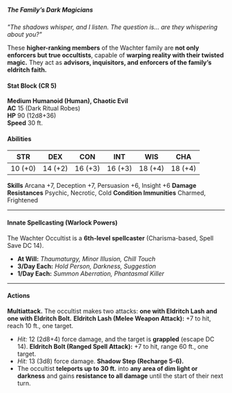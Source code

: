 ##### *The Family’s Dark Magicians*

_"The shadows whisper, and I listen. The question is… are they whispering about you?"_

These **higher-ranking members** of the Wachter family are **not only enforcers but true occultists**, capable of **warping reality with their twisted magic.** They act as **advisors, inquisitors, and enforcers of the family’s eldritch faith.**

#### **Stat Block (CR 5)**

**Medium Humanoid (Human), Chaotic Evil**  
**AC** 15 (Dark Ritual Robes)  
**HP** 90 (12d8+36)  
**Speed** 30 ft.

#### **Abilities**

| **STR** | **DEX** | **CON** | **INT** | **WIS** | **CHA** |
| ------- | ------- | ------- | ------- | ------- | ------- |
| 10 (+0) | 14 (+2) | 16 (+3) | 16 (+3) | 18 (+4) | 18 (+4) |
**Skills** Arcana +7, Deception +7, Persuasion +6, Insight +6
**Damage Resistances** Psychic, Necrotic, Cold
**Condition Immunities** Charmed, Frightened

---

#### **Innate Spellcasting (Warlock Powers)**

The Wachter Occultist is a **6th-level spellcaster** (Charisma-based, Spell Save DC 14).
- **At Will:** _Thaumaturgy, Minor Illusion, Chill Touch_
- **3/Day Each:** _Hold Person, Darkness, Suggestion_
- **1/Day Each:** _Summon Aberration, Phantasmal Killer_

---

#### **Actions**
**Multiattack.** The occultist makes two attacks: **one with Eldritch Lash and one with Eldritch Bolt.**
**Eldritch Lash (Melee Weapon Attack):** +7 to hit, reach 10 ft., one target.
- _Hit:_ 12 (2d8+4) force damage, and the target is **grappled** (escape DC 14).
**Eldritch Bolt (Ranged Spell Attack):** +7 to hit, range 60 ft., one target.
- _Hit:_ 13 (3d8) force damage.
**Shadow Step (Recharge 5-6).**
- The occultist **teleports up to 30 ft.** into **any area of dim light or darkness** and gains **resistance to all damage** until the start of their next turn.